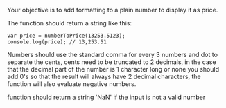Your objective is to add formatting to a plain number to display it as price.

The function should return a string like this:
```
var price = numberToPrice(13253.5123);
console.log(price); // 13,253.51
```
Numbers should use the standard comma for every 3 numbers and dot to separate the cents, cents need to be truncated to 2 decimals, in the case that the decimal part of the number is 1 character long or none you should add 0's so that the result will always have 2 decimal characters, the function will also evaluate negative numbers.

function should return a string 'NaN' if the input is not a valid number